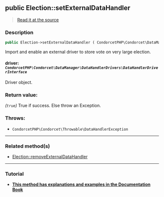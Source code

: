 ## public Election::setExternalDataHandler

> [Read it at the source](https://github.com/julien-boudry/Condorcet/blob/master/src/Election.php#L481)

### Description    

```php
public Election->setExternalDataHandler ( CondorcetPHP\Condorcet\DataManager\DataHandlerDrivers\DataHandlerDriverInterface $driver ): true
```

Import and enable an external driver to store vote on very large election.
    

#### **driver:** *`CondorcetPHP\Condorcet\DataManager\DataHandlerDrivers\DataHandlerDriverInterface`*   
Driver object.    


### Return value:   

*(`true`)* True if success. Else throw an Exception.



### Throws:   

* ```CondorcetPHP\Condorcet\Throwable\DataHandlerException``` 

---------------------------------------

### Related method(s)      

* [Election::removeExternalDataHandler](/Docs/ApiReferences/Election%20Class/public%20Election--removeExternalDataHandler.md)    

---------------------------------------

### Tutorial

* **[This method has explanations and examples in the Documentation Book](https://www.condorcet.io/3.AsPhpLibrary/7.GoFurther/GetStarteToHandleMillionsOfVotes)**    
